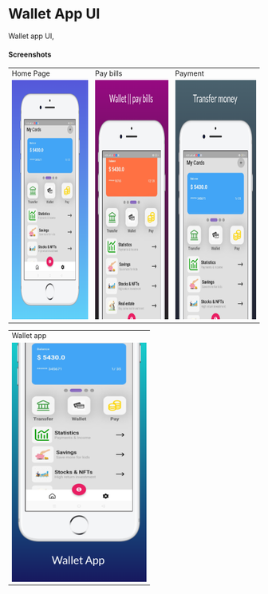 # Wallet App UI

Wallet app UI, 


#### Screenshots

<table>
  <tr>
    <td>Home Page</td>
    <td>Pay bills</td>
    <td>Payment</td>
  </tr>
  <tr>
    <td><img src="screenshots/screen_6.png" width=270 height=480></td>
    <td><img src="screenshots/screen_7.png" width=270 height=480></td>
    <td><img src="screenshots/screen_5.png" width=270 height=480></td>
  </tr>
 </table>


<table>
  <tr>
    <td>Wallet app</td>
    <!-- <td>Home Page</td> -->
  </tr>
  <tr>
    <td><img src="screenshots/screen_4.png" width=270 height=480></td>
    <!-- <td><img src="screenshots/screen_5.png" width=270 height=480></td> -->
  </tr>
 </table>